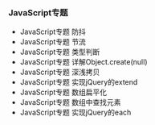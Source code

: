 ### JavaScript专题

- JavaScript专题 防抖
- JavaScript专题 节流
- JavaScript专题 类型判断
- JavaScript专题 详解Object.create(null)
- JavaScript专题 深浅拷贝
- JavaScript专题 实现jQuery的extend
- JavaScript专题 数组扁平化
- JavaScript专题 数组中查找元素
- JavaScript专题 实现jQuery的each

